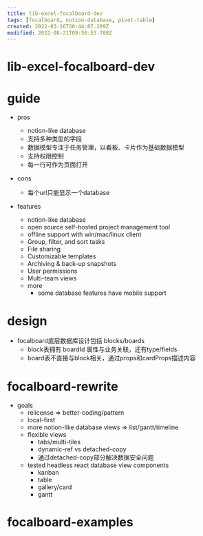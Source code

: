 ```yaml
---
title: lib-excel-focalboard-dev
tags: [focalboard, notion-database, pivot-table]
created: 2022-03-16T20:44:07.289Z
modified: 2022-08-21T09:56:53.708Z
---
```


# lib-excel-focalboard-dev

# guide

- pros
  - notion-like database
  - 支持多种类型的字段
  - 数据模型专注于任务管理，以看板、卡片作为基础数据模型
  - 支持权限控制
  - 每一行可作为页面打开

- cons
  - 每个url只能显示一个database

- features
  - notion-like database
  - open source self-hosted project management tool
  - offline support with win/mac/linux client
  - Group, filter, and sort tasks
  - File sharing
  - Customizable templates
  - Archiving & back-up snapshots
  - User permissions
  - Multi-team views
  - more
    - some database features have mobile support
# design
- focalboard底层数据库设计包括 blocks/boards
  - block表拥有 boardId 属性与业务关联，还有type/fields
  - board表不直接与block相关，通过props和cardProps描述内容
# focalboard-rewrite
- goals
  - relicense => better-coding/pattern
  - local-first
  - more notion-like database views => list/gantt/timeline
  - flexible views
    - tabs/multi-tiles
    - dynamic-ref vs detached-copy
    - 通过detached-copy部分解决数据安全问题
  - tested headless react database view components
    - kanban
    - table
    - gallery/card
    - gantt
# focalboard-examples
